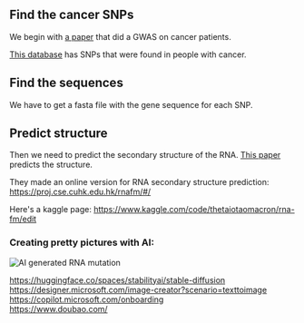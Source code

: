 ## Find the cancer SNPs
We begin with [a paper](https://pubmed.ncbi.nlm.nih.gov/31410488/) that did a GWAS on cancer patients. 

[This database](http://ibi.hzau.edu.cn/ncRNA-eQTL/cis.php) has SNPs that were found in people with cancer. 

## Find the sequences
We have to get a fasta file with the gene sequence for each SNP. 

## Predict structure
Then we need to predict the secondary structure of the RNA. [This paper](https://arxiv.org/abs/2204.00300) predicts the structure. 

They made an online version for RNA secondary structure prediction: https://proj.cse.cuhk.edu.hk/rnafm/#/

Here's a kaggle page: https://www.kaggle.com/code/thetaiotaomacron/rna-fm/edit



### Creating pretty pictures with AI:
![AI generated RNA mutation](https://github.com/user-attachments/assets/a8261c42-5729-4ee8-bfa5-17919d0b75bf)

https://huggingface.co/spaces/stabilityai/stable-diffusion \
https://designer.microsoft.com/image-creator?scenario=texttoimage \
https://copilot.microsoft.com/onboarding \
https://www.doubao.com/ 
